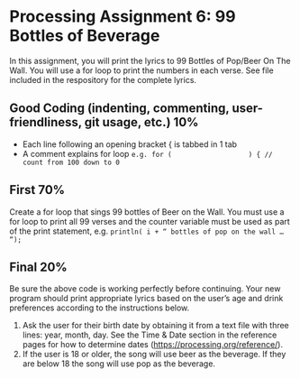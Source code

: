 # Processing Assignment 6: 99 Bottles of Beverage

In this assignment, you will print the lyrics to 99 Bottles of Pop/Beer On The Wall. You will use a for loop to print the numbers in each verse. See file included in the respository for the complete lyrics.

## Good Coding (indenting, commenting, user-friendliness, git usage, etc.) 10%
* Each line following an opening bracket { is tabbed in 1 tab
* A comment explains for loop ```e.g. for (                   ) { // count from 100 down to 0```

## First 70%
Create a for loop that sings 99  bottles of Beer on the Wall. You must use a for loop to print all 99 verses and the counter variable must be used as part of the print statement, e.g. ```println( i + “ bottles of pop on the wall … “);```

## Final 20%
Be sure the above code is working perfectly before continuing. Your new program should print appropriate lyrics based on the user’s age and drink preferences according to the instructions below.  
1. Ask the user for their birth date by obtaining it from a text file with three lines: year, month, day. See the Time & Date section in the reference pages for how to determine dates (https://processing.org/reference/).
2. If the user is 18 or older, the song will use beer as the beverage. If they are below 18 the song will use pop as the beverage.
